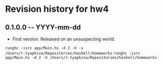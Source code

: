 # Revision history for hw4

## 0.1.0.0 -- YYYY-mm-dd

* First version. Released on an unsuspecting world.

`runghc -isrc app/Main.hs -d 2 -h -v /Users/r.tyapkina/Repositories/haskell/homeworks`
`runghc -isrc app/Main.hs -d 2 -h /Users/r.tyapkina/Repositories/haskell/homeworks`